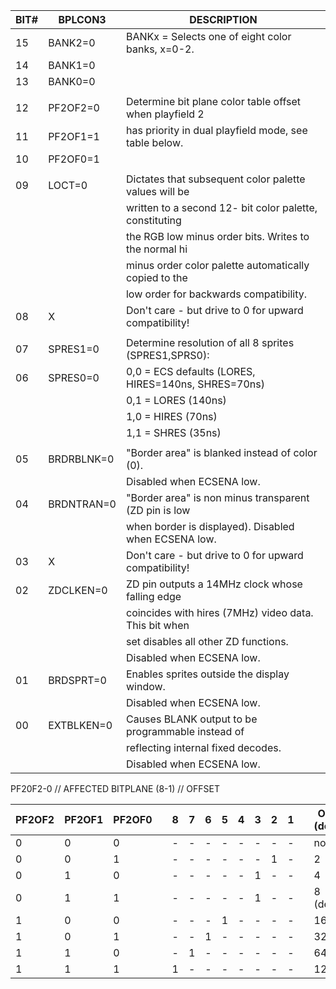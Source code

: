 | BIT# | **BPLCON3**    | DESCRIPTION                                            |
|---|---|---|
| 15   | BANK2=0    | BANKx = Selects one of eight color banks, x=0-2.       |
| 14   | BANK1=0    |                                                        |
| 13   | BANK0=0    |                                                        |
|      |            |                                                        |
| 12   | PF2OF2=0   | Determine bit plane color table offset when playfield 2|
| 11   | PF2OF1=1   | has priority in dual playfield mode, see table below.  |
| 10   | PF2OF0=1   |                                                        |
|      |            |                                                        |
| 09   | LOCT=0     | Dictates that subsequent color palette values will be  |
|      |            | written to a second 12- bit color palette, constituting|
|      |            | the RGB low minus order bits. Writes to the normal hi  |
|      |            | minus order color palette automatically copied to the |
|      |            | low order for backwards compatibility.                 |
| 08   | X          | Don't care - but drive to 0 for upward compatibility!  |
|      |            |                                                        |
| 07   | SPRES1=0   | Determine resolution of all 8 sprites (SPRES1,SPRS0):  |
| 06   | SPRES0=0   | 0,0 = ECS defaults (LORES, HIRES=140ns, SHRES=70ns)    |
|      |            | 0,1 = LORES (140ns)                                    |
|      |            | 1,0 = HIRES (70ns)                                     |
|      |            | 1,1 = SHRES (35ns)                                     |
|      |            |                                                        |
| 05   | BRDRBLNK=0 | "Border area" is blanked instead of color (0).         |
|      |            | Disabled when ECSENA low.                              |
| 04   | BRDNTRAN=0 | "Border area" is non minus transparent (ZD pin is low  |
|      |            | when border is displayed). Disabled when ECSENA low.   |
| 03   | X          | Don't care - but drive to 0 for upward compatibility!  |
| 02   | ZDCLKEN=0  | ZD pin outputs a 14MHz clock whose falling edge        |
|      |            | coincides with hires (7MHz) video data. This bit when  |
|      |            | set disables all other ZD functions.                   |
|      |            | Disabled when ECSENA low.                              |
| 01   | BRDSPRT=0  | Enables sprites outside the display window.            |
|      |            | Disabled when ECSENA low.                              |
| 00   | EXTBLKEN=0 | Causes BLANK output to be programmable instead of      |
|      |            | reflecting internal fixed decodes.                     |
|      |            | Disabled when ECSENA low.                              |


PF20F2-0 // AFFECTED BITPLANE (8-1) // OFFSET

| PF2OF2 | PF2OF1 | PF2OF0 |  | 8 | 7 | 6 | 5 | 4 | 3 | 2 | 1 |  | OFFSET (decimal) |
|---|---|---|---|---|---|---|---|---|---|---|---|---|---|
| 0      | 0      | 0      |  | - | - | - | - | - | - | - | - |  | none             |
| 0      | 0      | 1      |  | - | - | - | - | - | - | 1 | - |  | 2                |
| 0      | 1      | 0      |  | - | - | - | - | - | 1 | - | - |  | 4                |
| 0      | 1      | 1      |  | - | - | - | - | - | 1 | - | - |  | 8 (default)      |
| 1      | 0      | 0      |  | - | - | - | 1 | - | - | - | - |  | 16               |
| 1      | 0      | 1      |  | - | - | 1 | - | - | - | - | - |  | 32               |
| 1      | 1      | 0      |  | - | 1 | - | - | - | - | - | - |  | 64               |
| 1      | 1      | 1      |  | 1 | - | - | - | - | - | - | - |  | 128              |